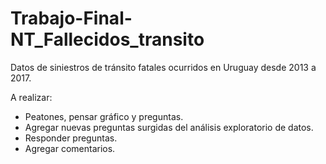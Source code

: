 # Trabajo-Final-NT_Fallecidos_transito
Datos de siniestros de tránsito fatales ocurridos en Uruguay desde 2013 a 2017.



A realizar:

- Peatones, pensar gráfico y preguntas.
- Agregar nuevas preguntas surgidas del análisis exploratorio de datos.
- Responder preguntas.
- Agregar comentarios.
